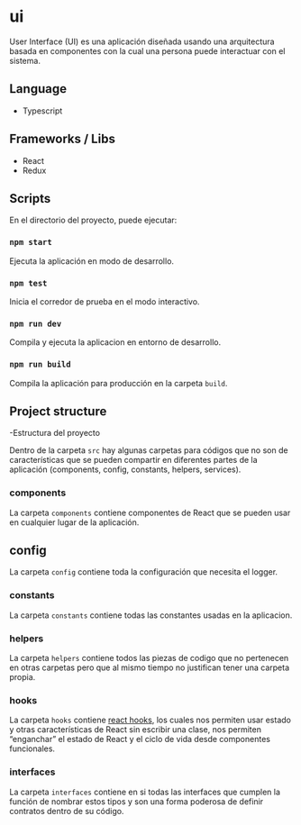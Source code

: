 # ui

User Interface (UI) es una aplicación diseñada usando una arquitectura basada en componentes con la cual una persona puede interactuar con el sistema.

## Language

* Typescript

## Frameworks / Libs

* React
* Redux

## Scripts

En el directorio del proyecto, puede ejecutar:

### `npm start`

Ejecuta la aplicación en modo de desarrollo.

### `npm test`

Inicia el corredor de prueba en el modo interactivo.

### `npm run dev`

Compila y ejecuta la aplicacion en entorno de desarrollo.

### `npm run build`

Compila la aplicación para producción en la carpeta `build`.

## Project structure

-Estructura del proyecto

Dentro de la carpeta `src` hay algunas carpetas para códigos que no son de características que se pueden compartir en diferentes partes de la aplicación (components, config, constants, helpers, services). 

### components

La carpeta `components` contiene componentes de React que se pueden usar en cualquier lugar de la aplicación.

## config

La carpeta `config` contiene toda la configuración que necesita el logger.

### constants

La carpeta `constants` contiene todas las constantes usadas en la aplicacion.

### helpers

La carpeta `helpers` contiene todos las piezas de codigo que no pertenecen en otras carpetas pero que al mismo tiempo no justifican tener una carpeta propia.

### hooks

La carpeta `hooks` contiene [react hooks](https://es.reactjs.org/docs/hooks-intro.html), los cuales nos permiten usar estado y otras características de React sin escribir una clase, nos permiten “enganchar” el estado de React y el ciclo de vida desde componentes funcionales.

### interfaces

La carpeta `interfaces` contiene en si todas las interfaces que cumplen la función de nombrar estos tipos y son una forma poderosa de definir contratos dentro de su código.
